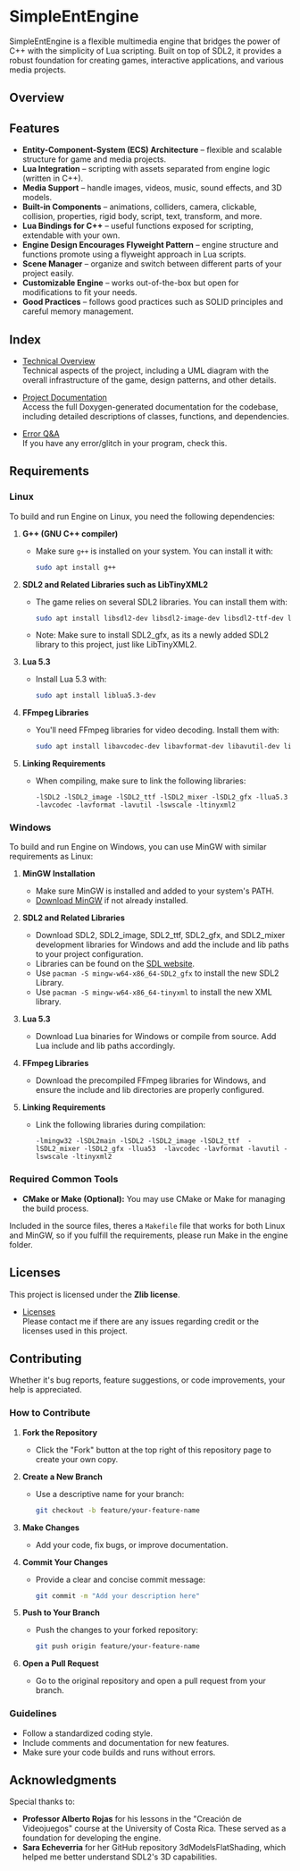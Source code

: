 # SimpleEntEngine

SimpleEntEngine is a flexible multimedia engine that bridges the power of C++ with the simplicity of Lua scripting. Built on top of SDL2, it provides a robust foundation for creating games, interactive applications, and various media projects.

## Overview

## Features
- **Entity-Component-System (ECS) Architecture** – flexible and scalable structure for game and media projects.
- **Lua Integration** – scripting with assets separated from engine logic (written in C++).
- **Media Support** – handle images, videos, music, sound effects, and 3D models.
- **Built-in Components** – animations, colliders, camera, clickable, collision, properties, rigid body, script, text, transform, and more.
- **Lua Bindings for C++** – useful functions exposed for scripting, extendable with your own.
- **Engine Design Encourages Flyweight Pattern** – engine structure and functions promote using a flyweight approach in Lua scripts.
- **Scene Manager** – organize and switch between different parts of your project easily.
- **Customizable Engine** – works out-of-the-box but open for modifications to fit your needs.
- **Good Practices** – follows good practices such as SOLID principles and careful memory management.

## Index

- [Technical Overview](./resources/markdown/technical_overview.md)  
  Technical aspects of the project, including a UML diagram with the overall infrastructure of the game, design patterns, and other details.
  
- [Project Documentation](./resources/markdown/doxygen.md)  
  Access the full Doxygen-generated documentation for the codebase, including detailed descriptions of classes, functions, and dependencies.

- [Error Q&A](./resources/markdown/error.md)  
 If you have any error/glitch in your program, check this.

## Requirements

### Linux
To build and run Engine on Linux, you need the following dependencies:

1. **G++ (GNU C++ compiler)**
   - Make sure `g++` is installed on your system. You can install it with:
     ```bash
     sudo apt install g++
     ```

2. **SDL2 and Related Libraries such as LibTinyXML2**
   - The game relies on several SDL2 libraries. You can install them with:
     ```bash
     sudo apt install libsdl2-dev libsdl2-image-dev libsdl2-ttf-dev libsdl2-mixer-dev libsdl2-gfx-dev libtinyxml2-dev
     ```
    - Note: Make sure to install SDL2_gfx, as its a newly added SDL2 library to this project, just like LibTinyXML2.

3. **Lua 5.3**
   - Install Lua 5.3 with:
     ```bash
     sudo apt install liblua5.3-dev
     ```

4. **FFmpeg Libraries**
   - You'll need FFmpeg libraries for video decoding. Install them with:
     ```bash
     sudo apt install libavcodec-dev libavformat-dev libavutil-dev libswscale-dev
     ```

5. **Linking Requirements**
   - When compiling, make sure to link the following libraries:
     ```
     -lSDL2 -lSDL2_image -lSDL2_ttf -lSDL2_mixer -lSDL2_gfx -llua5.3 -lavcodec -lavformat -lavutil -lswscale -ltinyxml2
     ```

### Windows
To build and run Engine on Windows, you can use MinGW with similar requirements as Linux:

1. **MinGW Installation**
   - Make sure MinGW is installed and added to your system's PATH.
   - [Download MinGW](https://www.mingw-w64.org/) if not already installed.

2. **SDL2 and Related Libraries**
   - Download SDL2, SDL2_image, SDL2_ttf, SDL2_gfx, and SDL2_mixer development libraries for Windows and add the include and lib paths to your project configuration.
   - Libraries can be found on the [SDL website](https://www.libsdl.org/).
   - Use ```pacman -S mingw-w64-x86_64-SDL2_gfx``` to install the new SDL2 Library.
   - Use ```pacman -S mingw-w64-x86_64-tinyxml``` to install the new XML library.

3. **Lua 5.3**
   - Download Lua binaries for Windows or compile from source. Add Lua include and lib paths accordingly.

4. **FFmpeg Libraries**
   - Download the precompiled FFmpeg libraries for Windows, and ensure the include and lib directories are properly configured.

5. **Linking Requirements**
   - Link the following libraries during compilation:
     ```
     -lmingw32 -lSDL2main -lSDL2 -lSDL2_image -lSDL2_ttf  -lSDL2_mixer -lSDL2_gfx -llua53  -lavcodec -lavformat -lavutil -lswscale -ltinyxml2
     ```
### Required Common Tools
- **CMake or Make (Optional):** You may use CMake or Make for managing the build process.

Included in the source files, theres a `Makefile` file that works for both Linux and MinGW, so if you fulfill the requirements, please run Make in the engine folder.

## Licenses

This project is licensed under the **Zlib license**.

- [Licenses](./resources/markdown/licenses.md)  
Please contact me if there are any issues regarding credit or the licenses used in this project.

## Contributing

Whether it's bug reports, feature suggestions, or code improvements, your help is appreciated.

### How to Contribute
1. **Fork the Repository**
   - Click the "Fork" button at the top right of this repository page to create your own copy.

2. **Create a New Branch**
   - Use a descriptive name for your branch:
     ```bash
     git checkout -b feature/your-feature-name
     ```

3. **Make Changes**
   - Add your code, fix bugs, or improve documentation.

4. **Commit Your Changes**
   - Provide a clear and concise commit message:
     ```bash
     git commit -m "Add your description here"
     ```

5. **Push to Your Branch**
   - Push the changes to your forked repository:
     ```bash
     git push origin feature/your-feature-name
     ```

6. **Open a Pull Request**
   - Go to the original repository and open a pull request from your branch.

### Guidelines
- Follow a standardized coding style.
- Include comments and documentation for new features.
- Make sure your code builds and runs without errors.

## Acknowledgments

Special thanks to:
- **Professor Alberto Rojas** for his lessons in the "Creación de Videojuegos" course at the University of Costa Rica. These served as a foundation for developing the engine.
- **Sara Echeverria** for her GitHub repository 3dModelsFlatShading, which helped me better understand SDL2's 3D capabilities.